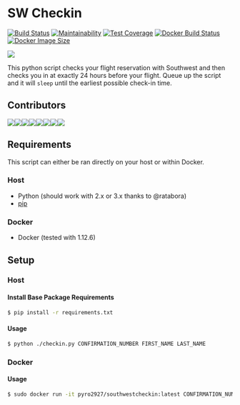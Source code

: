 # SW Checkin

[![Build Status](https://travis-ci.org/pyro2927/SouthwestCheckin.svg?branch=master)](https://travis-ci.org/pyro2927/SouthwestCheckin)
[![Maintainability](https://api.codeclimate.com/v1/badges/aa1c955dfcba58a7352f/maintainability)](https://codeclimate.com/github/pyro2927/SouthwestCheckin/maintainability)
[![Test Coverage](https://api.codeclimate.com/v1/badges/aa1c955dfcba58a7352f/test_coverage)](https://codeclimate.com/github/pyro2927/SouthwestCheckin/test_coverage)
[![Docker Build Status](https://img.shields.io/docker/automated/pyro2927/southwestcheckin.svg?style=flat)](https://hub.docker.com/r/pyro2927/southwestcheckin)
[![Docker Image Size](https://images.microbadger.com/badges/image/pyro2927/southwestcheckin.svg)](https://microbadger.com/images/pyro2927/southwestcheckin)

![](http://www.southwest-heart.com/img/heart/heart_1.jpg)

This python script checks your flight reservation with Southwest and then checks you in at exactly 24 hours before your flight.  Queue up the script and it will `sleep` until the earliest possible check-in time.

## Contributors

[![](https://sourcerer.io/fame/pyro2927/pyro2927/SouthwestCheckin/images/0)](https://sourcerer.io/fame/pyro2927/pyro2927/SouthwestCheckin/links/0)[![](https://sourcerer.io/fame/pyro2927/pyro2927/SouthwestCheckin/images/1)](https://sourcerer.io/fame/pyro2927/pyro2927/SouthwestCheckin/links/1)[![](https://sourcerer.io/fame/pyro2927/pyro2927/SouthwestCheckin/images/2)](https://sourcerer.io/fame/pyro2927/pyro2927/SouthwestCheckin/links/2)[![](https://sourcerer.io/fame/pyro2927/pyro2927/SouthwestCheckin/images/3)](https://sourcerer.io/fame/pyro2927/pyro2927/SouthwestCheckin/links/3)[![](https://sourcerer.io/fame/pyro2927/pyro2927/SouthwestCheckin/images/4)](https://sourcerer.io/fame/pyro2927/pyro2927/SouthwestCheckin/links/4)[![](https://sourcerer.io/fame/pyro2927/pyro2927/SouthwestCheckin/images/5)](https://sourcerer.io/fame/pyro2927/pyro2927/SouthwestCheckin/links/5)[![](https://sourcerer.io/fame/pyro2927/pyro2927/SouthwestCheckin/images/6)](https://sourcerer.io/fame/pyro2927/pyro2927/SouthwestCheckin/links/6)[![](https://sourcerer.io/fame/pyro2927/pyro2927/SouthwestCheckin/images/7)](https://sourcerer.io/fame/pyro2927/pyro2927/SouthwestCheckin/links/7)


## Requirements

This script can either be ran directly on your host or within Docker.

### Host

* Python (should work with 2.x or 3.x thanks to @ratabora)
* [pip](https://pypi.python.org/pypi/pip)

### Docker

* Docker (tested with 1.12.6)

## Setup

### Host

#### Install Base Package Requirements

```bash
$ pip install -r requirements.txt
```

#### Usage

```bash
$ python ./checkin.py CONFIRMATION_NUMBER FIRST_NAME LAST_NAME
```

### Docker

#### Usage

```bash
$ sudo docker run -it pyro2927/southwestcheckin:latest CONFIRMATION_NUMBER FIRST_NAME LAST_NAME
```
